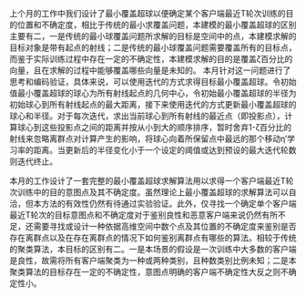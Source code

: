 <!--
 * @Author: LetMeFly
 * @Date: 2025-10-21 23:33:15
 * @LastEditors: LetMeFly.xyz
 * @LastEditTime: 2025-10-22 18:45:07
-->

上个月的工作中我们设计了最小覆盖超球以便确定某个客户端最近T轮次训练的目的位置和不确定度，相比于传统的最小求覆盖问题，本建模的最小覆盖超球的区别主要有二，一是传统的最小球覆盖问题所求解的目标是空间中的点，本建模求解的目标对象是带有起点的射线；二是传统的最小球覆盖问题需要覆盖所有的目标点，而鉴于实际训练过程中存在一定的不确定性，本建模求解的目的是覆盖ζ百分比的向量，且在求解的过程中能够覆盖哪些向量是未知的。
本月针对这一问题进行了思考和编码验证，具体来说，可以使用迭代的方式求得目标最小覆盖超球。令初始值最小覆盖超球的球心为所有射线起点的几何中心，令初始最小覆盖超球的半径为初始球心到所有射线起点的最大距离，接下来使用迭代的方式更新最小覆盖超球的球心和半径。对于每次迭代，求出当前球心到所有射线的最近点（即投影点），计算球心到这些投影点之间的距离并按从小到大的顺序排序，暂时舍弃1-ζ百分比的射线来忽略离群点对计算产生的影响，将球心向着所保留点中最远的那个移动η′学习率的距离。当更新后的半径变化小于一个设定的阈值或达到预设的最大迭代轮数则迭代终止。


本月的工作设计了一套完整的最小覆盖超球求解算法用以求得一个客户端最近T轮次训练中的目的意图点及其不确定度。虽然理论上最小覆盖超球的求解算法可以自洽，但本方法的有效性仍然有待通过实验验证。此外，仅寻找一个确定单个客户端最近T轮次的目标意图点和不确定度对于鉴别良性和恶意客户端来说仍然有所不足，还需要寻找或设计一种依据高维空间中数个点及其位置的不确定度来鉴别是否存在离群点以及在存在离群点的情况下如何鉴别离群点有哪些的算法。相较于传统的聚类算法，本目标的区别有二。一是本场景的假设是一次训练中大多数的客户端是良性，故需将所有客户端聚类为一种或两种类别，且种数类别比例未知；二是本聚类算法的目标存在一定的不确定性，意图点明确的客户端不确定性大反之则不确定性小。